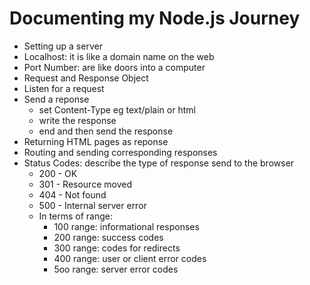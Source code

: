 # Documenting my Node.js Journey

- Setting up a server
- Localhost: it is like a domain name on the web
- Port Number: are like doors into a computer
- Request and Response Object
- Listen for a request
- Send a reponse
  - set Content-Type eg text/plain or html
  - write the response
  - end and then send the response
- Returning HTML pages as reponse
- Routing and sending corresponding responses
- Status Codes: describe the type of response send to the browser
  - 200 - OK
  - 301 - Resource moved
  - 404 - Not found
  - 500 - Internal server error
  - In terms of range:
    - 100 range: informational responses
    - 200 range: success codes
    - 300 range: codes for redirects
    - 400 range: user or client error codes
    - 5oo range: server error codes
